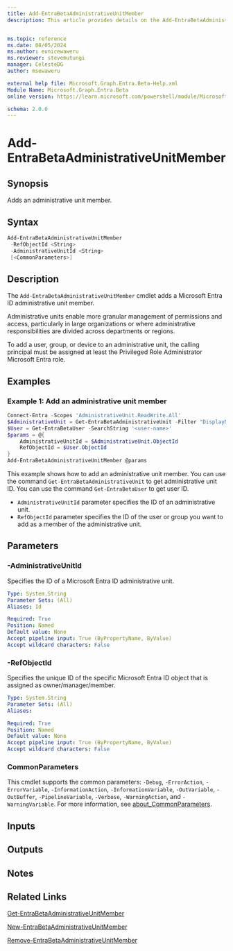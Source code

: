 ```yaml
---
title: Add-EntraBetaAdministrativeUnitMember
description: This article provides details on the Add-EntraBetaAdministrativeUnitMember command.


ms.topic: reference
ms.date: 08/05/2024
ms.author: eunicewaweru
ms.reviewer: stevemutungi
manager: CelesteDG
author: msewaweru

external help file: Microsoft.Graph.Entra.Beta-Help.xml
Module Name: Microsoft.Graph.Entra.Beta
online version: https://learn.microsoft.com/powershell/module/Microsoft.Graph.Entra.Beta/Add-EntraBetaAdministrativeUnitMember

schema: 2.0.0
---
```


# Add-EntraBetaAdministrativeUnitMember

## Synopsis

Adds an administrative unit member.

## Syntax

```powershell
Add-EntraBetaAdministrativeUnitMember 
 -RefObjectId <String> 
 -AdministrativeUnitId <String>
 [<CommonParameters>]
```

## Description

The `Add-EntraBetaAdministrativeUnitMember` cmdlet adds a Microsoft Entra ID administrative unit member.

Administrative units enable more granular management of permissions and access, particularly in large organizations or where administrative responsibilities are divided across departments or regions.

To add a user, group, or device to an administrative unit, the calling principal must be assigned at least the Privileged Role Administrator Microsoft Entra role.

## Examples

### Example 1: Add an administrative unit member

```powershell
Connect-Entra -Scopes 'AdministrativeUnit.ReadWrite.All'
$AdministrativeUnit = Get-EntraBetaAdministrativeUnit -Filter "DisplayName eq '<administrativeunit-display-name>'"
$User = Get-EntraBetaUser -SearchString '<user-name>'
$params = @{
    AdministrativeUnitId = $AdministrativeUnit.ObjectId
    RefObjectId = $User.ObjectId
}
Add-EntraBetaAdministrativeUnitMember @params
```

This example shows how to add an administrative unit member. You can use the command `Get-EntraBetaAdministrativeUnit` to get administrative unit ID. You can use the command `Get-EntraBetaUser` to get user ID.

- `AdministrativeUnitId` parameter specifies the ID of an administrative unit.
- `RefObjectId` parameter specifies the ID of the user or group you want to add as a member of the administrative unit.

## Parameters

### -AdministrativeUnitId

Specifies the ID of a Microsoft Entra ID administrative unit.

```yaml
Type: System.String
Parameter Sets: (All)
Aliases: Id

Required: True
Position: Named
Default value: None
Accept pipeline input: True (ByPropertyName, ByValue)
Accept wildcard characters: False
```

### -RefObjectId

Specifies the unique ID of the specific Microsoft Entra ID object that is assigned as owner/manager/member.

```yaml
Type: System.String
Parameter Sets: (All)
Aliases:

Required: True
Position: Named
Default value: None
Accept pipeline input: True (ByPropertyName, ByValue)
Accept wildcard characters: False
```

### CommonParameters

This cmdlet supports the common parameters: `-Debug`, `-ErrorAction`, `-ErrorVariable`, `-InformationAction`, `-InformationVariable`, `-OutVariable`, `-OutBuffer`, `-PipelineVariable`, `-Verbose`, `-WarningAction`, and `-WarningVariable`. For more information, see [about_CommonParameters](https://go.microsoft.com/fwlink/?LinkID=113216).

## Inputs

## Outputs

## Notes

## Related Links

[Get-EntraBetaAdministrativeUnitMember](Get-EntraBetaAdministrativeUnitMember.md)

[New-EntraBetaAdministrativeUnitMember](New-EntraBetaAdministrativeUnitMember.md)

[Remove-EntraBetaAdministrativeUnitMember](Remove-EntraBetaAdministrativeUnitMember.md)
